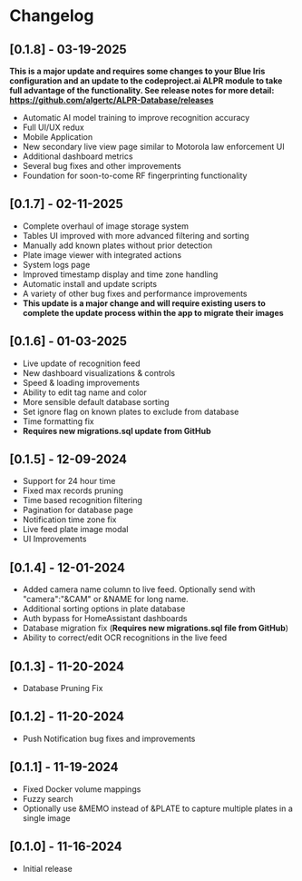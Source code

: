 # Changelog


## [0.1.8] - 03-19-2025

**This is a major update and requires some changes to your Blue Iris configuration and an update to the codeproject.ai ALPR module to take full advantage of the functionality.
See release notes for more detail: https://github.com/algertc/ALPR-Database/releases**

- Automatic AI model training to improve recognition accuracy
- Full UI/UX redux
- Mobile Application
- New secondary live view page similar to Motorola law enforcement UI
- Additional dashboard metrics
- Several bug fixes and other improvements
- Foundation for soon-to-come RF fingerprinting functionality


## [0.1.7] - 02-11-2025

- Complete overhaul of image storage system
- Tables UI improved with more advanced filtering and sorting
- Manually add known plates without prior detection
- Plate image viewer with integrated actions
- System logs page
- Improved timestamp display and time zone handling
- Automatic install and update scripts
- A variety of other bug fixes and performance improvements
- **This update is a major change and will require existing users to complete the update process within the app to migrate their images**

## [0.1.6] - 01-03-2025

- Live update of recognition feed
- New dashboard visualizations & controls
- Speed & loading improvements
- Ability to edit tag name and color
- More sensible default database sorting
- Set ignore flag on known plates to exclude from database
- Time formatting fix
- **Requires new migrations.sql update from GitHub**

## [0.1.5] - 12-09-2024

- Support for 24 hour time
- Fixed max records pruning
- Time based recognition filtering
- Pagination for database page
- Notification time zone fix
- Live feed plate image modal
- UI Improvements

## [0.1.4] - 12-01-2024

- Added camera name column to live feed. Optionally send with "camera":"&CAM" or &NAME for long name.
- Additional sorting options in plate database
- Auth bypass for HomeAssistant dashboards
- Database migration fix (**Requires new migrations.sql file from GitHub**)
- Ability to correct/edit OCR recognitions in the live feed

## [0.1.3] - 11-20-2024

- Database Pruning Fix

## [0.1.2] - 11-20-2024

- Push Notification bug fixes and improvements

## [0.1.1] - 11-19-2024

- Fixed Docker volume mappings
- Fuzzy search
- Optionally use &MEMO instead of &PLATE to capture multiple plates in a single image

## [0.1.0] - 11-16-2024

- Initial release
